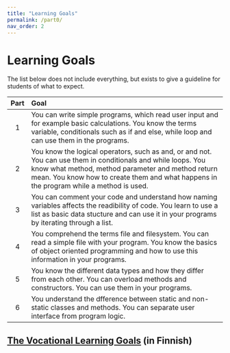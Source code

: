 ```yaml
---
title: "Learning Goals"
permalink: /part0/
nav_order: 2
---
```


# Learning Goals

The list below does not include everything, but exists to give a guideline for students of what to expect.

| Part     |      Goal   |  
|:--------:|:------------|
| 1| You can write simple programs, which read user input and for example basic calculations. You know the terms variable, conditionals such as if and else, while loop and can use them in the programs. |
| 2| You know the logical operators, such as and, or and not. You can use them in conditionals and while loops. You know what method, method parameter and method return mean. You know how to create them and what happens in the program while a method is used. |
| 3| You can comment your code and understand how naming variables affects the readibility of code. You learn to use a list as basic data stucture and can use it in your programs by iterating through a list. |
| 4| You comprehend the terms file and filesystem. You can read a simple file with your program. You know the basics of object oriented programming and how to use this information in your programs. |
| 5| You know the different data types and how they differ from each other. You can overload methods and constructors. You can use them in your programs. |
| 6| You understand the dfference between static and non-static classes and methods. You can separate user interface from program logic. |


## [**The Vocational Learning Goals**](https://eperusteet.opintopolku.fi/#/fi/esitys/6779583/reformi/tutkinnonosat/6810819) (in Finnish)
